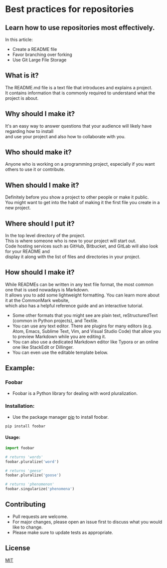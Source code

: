 # Best practices for repositories

## Learn how to use repositories most effectively. 
In this article:
- Create a README file
- Favor branching over forking
- Use Git Large File Storage

## What is it?
The README.md file is a text file that introduces and explains a project.<br>
It contains information that is commonly required to understand what the project is about.<br>

## Why should I make it?
It's an easy way to answer questions that your audience will likely have regarding how to install<br>
and use your project and also how to collaborate with you.<br>

## Who should make it?
Anyone who is working on a programming project, especially if you want others to use it or contribute.

## When should I make it?
Definitely before you show a project to other people or make it public.<br> 
You might want to get into the habit of making it the first file you create in a new project.<br>

## Where should I put it?
In the top level directory of the project.<br>
This is where someone who is new to your project will start out.<br>
Code hosting services such as GitHub, Bitbucket, and GitLab will also look for your README and<br>
display it along with the list of files and directories in your project.<br>

## How should I make it?
While READMEs can be written in any text file format, the most common one that is used nowadays is Markdown.<br> 
It allows you to add some lightweight formatting. You can learn more about it at the CommonMark website,<br> 
which also has a helpful reference guide and an interactive tutorial.<br>
- Some other formats that you might see are plain text, reStructuredText (common in Python projects), and Textile.
- You can use any text editor. There are plugins for many editors (e.g. Atom, Emacs, Sublime Text, Vim, and Visual Studio Code) that allow you to preview Markdown while you are editing it.
- You can also use a dedicated Markdown editor like Typora or an online one like StackEdit or Dillinger.
- You can even use the editable template below.

## Example:

### Foobar
- Foobar is a Python library for dealing with word pluralization.

### Installation:
- Use the package manager [pip](https://pip.pypa.io/en/stable/) to install foobar.

```bash
pip install foobar
```

#### Usage:

```python
import foobar

# returns 'words'
foobar.pluralize('word')

# returns 'geese'
foobar.pluralize('goose')

# returns 'phenomenon'
foobar.singularize('phenomena')
```

## Contributing

- Pull requests are welcome.<br> 
- For major changes, please open an issue first to discuss what you would like to change.<br>
- Please make sure to update tests as appropriate.

## License

[MIT](https://choosealicense.com/licenses/mit/)
